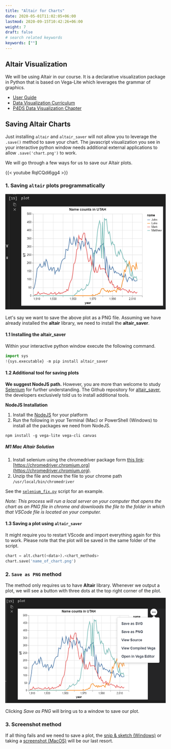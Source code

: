 ```yaml
---
title: "Altair for Charts"
date: 2020-05-01T11:02:05+06:00
lastmod: 2020-09-15T10:42:26+06:00
weight: 7
draft: false
# search related keywords
keywords: [""]
---
```


## Altair Visualization

We will be using Altair in our course. It is a declarative visualization package in Python that is based on Vega-Lite which leverages the grammar of graphics.

- [User Guide](https://altair-viz.github.io/)
- [Data Visualization Curriculum](https://github.com/uwdata/visualization-curriculum)
- [P4DS Data Visualization Chapter](https://byuidatascience.github.io/python4ds/data-visualisation.html)

## Saving Altair Charts

Just installing `altair` and `altair_saver` will not allow you to leverage the `.save()` method to save your chart. The javascript visualization you see in your interactive python window needs additional external applications to allow `.save('chart.png')` to work.

We will go through a few ways for us to save our Altair plots. 

{{< youtube RqlCQdi6gg4 >}}

### 1. Saving `altair` plots programmatically

![above plot to be saved](plot1.png)

Let's say we want to save the above plot as a PNG file. Assuming we have already installed the **altair** library, we need to install the **altair_saver**. 

#### 1.1 Installing the altair_saver

Within your interactive python window execute the following command.

```python
import sys
!{sys.executable} -m pip install altair_saver
```

#### 1.2 Additional tool for saving plots

__We suggest NodeJS path.__ However, you are more than welcome to study [Selenium](https://github.com/altair-viz/altair_saver#selenium) for further understanding. The Github repository for [altair_saver](https://github.com/altair-viz/altair_saver), the developers exclusively told us to install additional tools.


__NodeJS Installation__

1. Install the [NodeJS](https://nodejs.org/en/download/) for your platform
2. Run the following in your Terminal (Mac) or PowerShell (Windows) to install all the packages we need from NodeJS.

```
npm install -g vega-lite vega-cli canvas
```
##### M1 Mac Altair Solution

1. Install selenium using the chromedriver package form [this link](https://chromedriver.chromium.org): [https://chromedriver.chromium.org](https://chromedriver.chromium.org). 
2. Unzip the file and move the file to your chrome path `/usr/local/bin/chromedriver`

See the [`selenium_fix.py`](selenium_fix.py) script for an example.

_Note: This process will run a local server on your computer that opens the chart as an PNG file in chrome and downloads the file to the folder in which that VSCode file is located on your computer._

#### 1.3 Saving a plot using `altair_saver`

It might require you to restart VScode and import everything again for this to work. Please note that the plot will be saved in the same folder of the script.

```python
chart = alt.chart(<data>).<chart_methods>
chart.save('name_of_chart.png')
```

### 2. `Save as PNG` method

The method only requires us to have **Altair** library. Whenever we output a plot, we will see a button with three dots at the top right corner of the plot.

![Clicking Save as PNG will bring us to a window to save our plot.](save2.PNG)

Clicking *Save as PNG* will bring us to a window to save our plot.

### 3. Screenshot method

If all thing fails and we need to save a plot, the [snip & sketch (Windows)](https://blogs.windows.com/windowsexperience/2019/04/08/windows-10-tip-snip-sketch/) or taking a [screenshot (MacOS)](https://support.apple.com/en-us/HT201361) will be our last resort.
